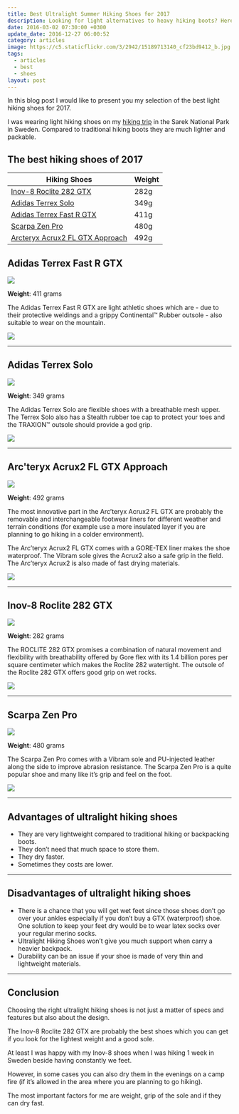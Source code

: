 ```yaml
---
title: Best Ultralight Summer Hiking Shoes for 2017
description: Looking for light alternatives to heavy hiking boots? Here are the best lightweight hiking shoes for 2017
date: 2016-03-02 07:30:00 +0300
update_date: 2016-12-27 06:00:52
category: articles
image: https://c5.staticflickr.com/3/2942/15189713140_cf23bd9412_b.jpg
tags:
  - articles
  - best
  - shoes
layout: post
---
```


In this blog post I would like to present you my selection of the best light hiking shoes for 2017.   

I was wearing light hiking shoes on my [hiking trip](http://www.hikeventures.com/hiking-and-packrafting-in-sarek-day-1/) in the Sarek National Park in Sweden. Compared to traditional hiking boots they are much lighter and packable.  

<amp-img src="https://c5.staticflickr.com/3/2942/15189713140_cf23bd9412_b.jpg" width="100%" alt="The best ultralight hiking shoes 2017"></amp-img>

<!--more-->

## The best hiking shoes of 2017

<div class="table-responsive">  
      <table class="table table-hover table-bordered list_items">  
        <thead>  
             <tr>  
                <th>Hiking Shoes</th><th>Weight</th>  
             </tr>  
        </thead>  
        <tbody>  
        <tr>  
          <td><a href="http://amzn.to/2dpfixR" target="_blank" rel="nofollow">Inov-8 Roclite 282 GTX</a></td><td>282g</td>  
        </tr>  
        <tr>  
          <td><a href="http://amzn.to/2evYGlp" target="_blank" rel="nofollow">Adidas Terrex Solo</a></td><td>349g</td>  
        </tr>  
        <tr>  
          <td><a href="http://amzn.to/2dQb52q" target="_blank" rel="nofollow">Adidas Terrex Fast R GTX</a></td><td>411g</td>  
        </tr>  
        <tr>  
          <td><a href="http://amzn.to/2e8qSg3" target="_blank" rel="nofollow">Scarpa Zen Pro</a></td><td>480g</td>  
        </tr>  
        <tr>  
          <td><a href="http://amzn.to/2e8sy9m" target="_blank" rel="nofollow">Arcteryx Acrux2 FL GTX Approach</a></td><td>492g</td>  
        </tr>  
</tbody>  
</table>  
</div>

## Adidas Terrex Fast R GTX

<a  href="http://www.amazon.com/gp/product/B00L1RI2T2/ref=as_li_tl?ie=UTF8&camp=1789&creative=9325&creativeASIN=B00L1RI2T2&linkCode=as2&tag=hikeve-20&linkId=FZUPTISQVG3NFLKT" rel="nofollow"><img border="0" src="http://ws-na.amazon-adsystem.com/widgets/q?_encoding=UTF8&ASIN=B00L1RI2T2&Format=_SL250_&ID=AsinImage&MarketPlace=US&ServiceVersion=20070822&WS=1&tag=hikeve-20" ></a><img src="http://ir-na.amazon-adsystem.com/e/ir?t=hikeve-20&l=as2&o=1&a=B00L1RI2T2" width="1" height="1" border="0" alt="Adidas Terrex Fast R GTX" style="border:none !important; margin:0px !important;" />  

**Weight**: 411 grams  

The Adidas Terrex Fast R GTX are light athletic shoes which are - due to their protective weldings and a grippy Continental™ Rubber outsole - also suitable to wear on the mountain.  

<a href="http://amzn.to/2s75Y87" rel="nofollow"><img src="http://www.hikeventures.com/buy.gif"></a>  

<hr>

## Adidas Terrex Solo

<a  href="http://www.amazon.com/gp/product/B0113P30VG/ref=as_li_tl?ie=UTF8&camp=1789&creative=9325&creativeASIN=B0113P30VG&linkCode=as2&tag=hikeve-20&linkId=DVTNAJVQHSVBFXM5" rel="nofollow"><img border="0" src="http://ws-na.amazon-adsystem.com/widgets/q?_encoding=UTF8&ASIN=B0113P30VG&Format=_SL250_&ID=AsinImage&MarketPlace=US&ServiceVersion=20070822&WS=1&tag=hikeve-20" ></a><img src="http://ir-na.amazon-adsystem.com/e/ir?t=hikeve-20&l=as2&o=1&a=B0113P30VG" width="1" height="1" border="0" alt="Adidas Terrex Solo" style="border:none !important; margin:0px !important;" />  

**Weight**: 349 grams  

The Adidas Terrex Solo are flexible shoes with a breathable mesh upper. The Terrex Solo also has a Stealth rubber toe cap to protect your toes and the TRAXION™ outsole should provide a god grip.  

<a href="http://amzn.to/2sogY1c" rel="nofollow"><img src="http://www.hikeventures.com/buy.gif"></a>  

<hr>

## Arc'teryx Acrux2 FL GTX Approach

<a  href="http://www.amazon.com/gp/product/B00O4CHAL2/ref=as_li_tl?ie=UTF8&camp=1789&creative=9325&creativeASIN=B00O4CHAL2&linkCode=as2&tag=hikeve-20&linkId=QBJ2UINAADDHALYZ" rel="nofollow"><img border="0" src="http://ws-na.amazon-adsystem.com/widgets/q?_encoding=UTF8&ASIN=B00O4CHAL2&Format=_SL250_&ID=AsinImage&MarketPlace=US&ServiceVersion=20070822&WS=1&tag=hikeve-20" ></a><img src="http://ir-na.amazon-adsystem.com/e/ir?t=hikeve-20&l=as2&o=1&a=B00O4CHAL2" width="1" height="1" border="0" alt="Arcteryx Acrux2 FL GTX Approach" style="border:none !important; margin:0px !important;" />  

**Weight**: 492 grams  

The most innovative part in the Arc’teryx Acrux2 FL GTX are probably the removable and interchangeable footwear liners for different weather and terrain conditions (for example use a more insulated layer if you are planning to go hiking in a colder environment).   

The Arc’teryx Acrux2 FL GTX  comes with a GORE-TEX liner makes the shoe waterproof. The Vibram sole gives the Acrux2 also a safe grip in the field. The Arc’teryx Acrux2 is also made of fast drying materials.  

<a href="http://amzn.to/2snZ8eL" rel="nofollow"><img src="http://www.hikeventures.com/buy.gif"></a>  

<hr>

## Inov-8 Roclite 282 GTX

<a  href="http://www.amazon.com/gp/product/B00QTCYO1E/ref=as_li_tl?ie=UTF8&camp=1789&creative=9325&creativeASIN=B00QTCYO1E&linkCode=as2&tag=hikeve-20&linkId=XWRB6N6GRHOGOXFB" rel="nofollow"><img border="0" src="http://ws-na.amazon-adsystem.com/widgets/q?_encoding=UTF8&ASIN=B00QTCYO1E&Format=_SL250_&ID=AsinImage&MarketPlace=US&ServiceVersion=20070822&WS=1&tag=hikeve-20" ></a><img src="http://ir-na.amazon-adsystem.com/e/ir?t=hikeve-20&l=as2&o=1&a=B00QTCYO1E" width="1" height="1" border="0" alt="Inov-8 Roclite 282 GTX" style="border:none !important; margin:0px !important;" />  

**Weight**: 282 grams  

The ROCLITE 282 GTX promises a combination of natural movement and flexibility with breathability offered by Gore flex with its 1.4 billion pores per square centimeter which makes the Roclite 282 watertight. The outsole of the Roclite 282 GTX offers good grip on wet rocks.  


<a href="http://amzn.to/2s6V0PW" rel="nofollow"><img src="http://www.hikeventures.com/buy.gif"></a>  

<hr>

## Scarpa Zen Pro

<a  href="http://www.amazon.com/gp/product/B001Q09DFG/ref=as_li_tl?ie=UTF8&camp=1789&creative=9325&creativeASIN=B001Q09DFG&linkCode=as2&tag=hikeve-20&linkId=FSSAENSQWIPARDEA" rel="nofollow"><img border="0" src="http://ws-na.amazon-adsystem.com/widgets/q?_encoding=UTF8&ASIN=B001Q09DFG&Format=_SL250_&ID=AsinImage&MarketPlace=US&ServiceVersion=20070822&WS=1&tag=hikeve-20" ></a><img src="http://ir-na.amazon-adsystem.com/e/ir?t=hikeve-20&l=as2&o=1&a=B001Q09DFG" width="1" height="1" border="0" alt="Scarpa Zen Pro" style="border:none !important; margin:0px !important;" />  

**Weight**: 480 grams  

The Scarpa Zen Pro comes with a Vibram sole and PU-injected leather along the side to improve abrasion resistance. The Scarpa Zen Pro is a quite popular shoe and many like it’s grip and feel on the foot.  

<a href="http://amzn.to/2sMLWgV" rel="nofollow"><img src="http://www.hikeventures.com/buy.gif"></a>  

<hr>

## Advantages of ultralight hiking shoes

* They are very lightweight compared to traditional hiking or backpacking boots.  
* They don’t need that much space to store them.  
* They dry faster.  
* Sometimes they costs are lower.  

<hr>

## Disadvantages of ultralight hiking shoes

* There is a chance that you will get wet feet since those shoes don’t go over your ankles especially if you don’t buy a GTX (waterproof) shoe. One solution to keep your feet dry would be to wear latex socks over your regular merino socks.  
* Ultralight Hiking Shoes won’t give you much support when carry a heavier backpack.  
* Durability can be an issue if your shoe is made of very thin and lightweight materials.  

<hr>

## Conclusion

Choosing the right ultralight hiking shoes is not just a matter of specs and features but also about the design.   

The Inov-8 Roclite 282 GTX are probably the best shoes which you can get if you look for the lightest weight and a good sole.   

At least I was happy with my Inov-8 shoes when I was hiking 1 week in Sweden beside having constantly we feet.   

However, in some cases you can also dry them in the evenings on a camp fire (if it’s allowed in the area where you are planning to go hiking).   

The most important factors for me are weight, grip of the sole and if they can dry fast.
